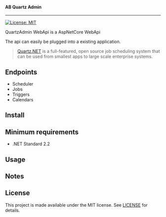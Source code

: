 <p align="center">
    <h4>AB Quartz Admin</h4>
</p>

---
[![License: MIT](https://img.shields.io/badge/License-MIT-green.svg)](LICENSE)

QuartzAdmin WebApi is a AspNetCore WebApi 

The api can easily be plugged into a existing application.

> [Quartz.NET](https://www.quartz-scheduler.net) is a full-featured, open source job scheduling system that can be used from smallest apps to large scale enterprise systems.



## Endpoints
- Scheduler
- Jobs
- Triggers
- Calendars

## Install

## Minimum requirements
- .NET Standard 2.2

## Usage

## Notes



## License
This project is made available under the MIT license. See [LICENSE](LICENSE) for details.